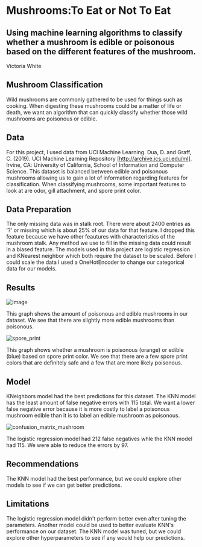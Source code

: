 # Mushrooms:To Eat or Not To Eat
## Using machine learning algorithms to classify whether a mushroom is edible or poisonous based on the different features of the mushroom.

Victoria White

## Mushroom Classification
Wild mushrooms are commonly gathered to be used for things such as cooking. When digesting these mushrooms could be a matter of life or death, we want an algorithm that can quickly classify whether those wild mushrooms are poisonous or edible.

## Data
For this project, I used data from UCI Machine Learning. 
Dua, D. and Graff, C. (2019). UCI Machine Learning Repository [http://archive.ics.uci.edu/ml]. Irvine, CA: University of California, School of Information and Computer Science.
This dataset is balanced between edible and poisonous mushrooms allowing us to gain a lot of information regarding features for classification. When classifying mushrooms, some important features to look at are odor, gill attachment, and spore print color. 

## Data Preparation
The only missing data was in stalk root. There were about 2400 entries as '?' or missing which is about 25% of our data for that feature. I dropped this feature because we have other feautures with characteristics of the mushroom stalk. Any method we use to fill in the missing data could result in a biased feature. The models used in this project are logistic regression and KNearest neighbor which both require the dataset to be scaled. Before I could scale the data I used a OneHotEncoder to change our categorical data for our models. 

## Results
![image](https://user-images.githubusercontent.com/106834973/191843627-a60a6c01-6ebc-4976-aa91-4a05199e7183.png)

This graph shows the amount of poisonous and edible  mushrooms in our dataset. We see that there are slightly more edible mushrooms than poisonous. 

![spore_print](https://user-images.githubusercontent.com/106834973/191844026-7d7e90dd-0da1-436b-8c55-912dacc10235.png)

This graph shows whether a mushroom is poisonous (orange) or edible (blue) based on spore print color. We see that there are a few spore print colors that are definitely safe and a few that are more likely poisonous. 

## Model
KNeighbors model had the best predictions for this dataset. The KNN model has the least amount of false negative errors with 115 total. We want a lower false negative error because it is more costly to label a poisonous mushroom edible than it is to label an edible mushroom as poisonous.

![confusion_matrix_mushroom](https://user-images.githubusercontent.com/106834973/191845899-c4f75404-dfa8-4c27-a87e-73221af25051.png)

The logistic regression model had 212 false negatives whle the KNN model had 115. We were able to reduce the errors by 97.

## Recommendations
The KNN model had the best performance, but we could explore other models to see if we can get better predictions.

## Limitations 
The logistic regression model didn't perform better even after tuning the parameters. Another model could be used to better evaluate KNN's performance on our dataset. The KNN model was tuned, but we could explore other hyperparameters to see if any would help our predictions. 
